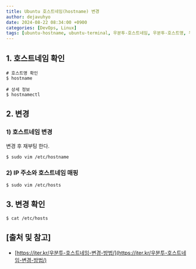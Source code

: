 ```yaml
---
title: Ubuntu 호스트네임(hostname) 변경
author: dejavuhyo
date: 2024-08-22 08:34:00 +0900
categories: [DevOps, Linux]
tags: [ubuntu-hostname, ubuntu-terminal, 우분투-호스트네임, 우분투-호스트명, 우분투-터미널]
---
```


## 1. 호스트네임 확인

```shell
# 호스트명 확인
$ hostname

# 상세 정보
$ hostnamectl
```

## 2. 변경

### 1) 호스트네임 변경
변경 후 재부팅 한다.

```shell
$ sudo vim /etc/hostname
```

### 2) IP 주소와 호스트네임 매핑

```shell
$ sudo vim /etc/hosts
```

## 3. 변경 확인

```shell
$ cat /etc/hosts
```

## [출처 및 참고]
* [https://iter.kr/우분투-호스트네임-변경-방법/](https://iter.kr/우분투-호스트네임-변경-방법/)

